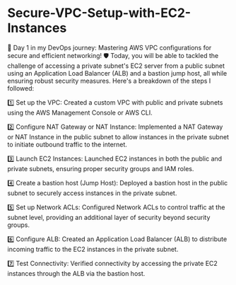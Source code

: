 # Secure-VPC-Setup-with-EC2-Instances
🚀 Day 1 in my DevOps journey:
Mastering AWS VPC configurations for secure and efficient networking! 🛡️ Today, you will be able to tackled the challenge of accessing a private subnet's EC2 server from a public subnet using an Application Load Balancer (ALB) and a bastion jump host, all while ensuring robust security measures. Here's a breakdown of the steps I followed:

1️⃣ Set up the VPC: Created a custom VPC with public and private subnets using the AWS Management Console or AWS CLI.

2️⃣ Configure NAT Gateway or NAT Instance: Implemented a NAT Gateway or NAT Instance in the public subnet to allow instances in the private subnet to initiate outbound traffic to the internet.

3️⃣ Launch EC2 Instances: Launched EC2 instances in both the public and private subnets, ensuring proper security groups and IAM roles.

4️⃣ Create a bastion host (Jump Host): Deployed a bastion host in the public subnet to securely access instances in the private subnet.

5️⃣ Set up Network ACLs: Configured Network ACLs to control traffic at the subnet level, providing an additional layer of security beyond security groups.

6️⃣ Configure ALB: Created an Application Load Balancer (ALB) to distribute incoming traffic to the EC2 instances in the private subnet.

7️⃣ Test Connectivity: Verified connectivity by accessing the private EC2 instances through the ALB via the bastion host.
